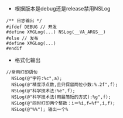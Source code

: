 - 根据版本是debug还是release禁用NSLog
```objc
/** 日志输出 */
#ifdef DEBUG // 开发
#define XMGLog(...) NSLog(__VA_ARGS__)
#else // 发布
#define XMGLog(...)
#endif
```

- 格式化输出

```objc
//常用打印语句
  NSLog(@"字符:%c",a);
  NSLog(@"精度浮点数,且只保留两位小数:%.2f",f);
  NSLog(@"科学技术法:%e",f);
  NSLog(@"科学技术法(用最简短的方式):%g",f);
  NSLog(@"同时打印两个整数：i＝%i,f=%f",i,f);
  NSLog(@"%%"); 输出一个%
```